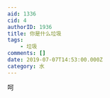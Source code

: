 ```yaml
---
aid: 1336
cid: 4
authorID: 1936
title: 你是什么垃圾
tags:
    - 垃圾
comments: []
date: 2019-07-07T14:53:00.000Z
category: 水
---
```


呵
